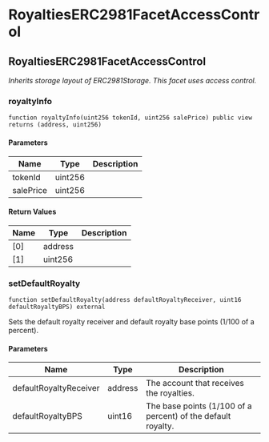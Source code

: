 # RoyaltiesERC2981FacetAccessControl

## RoyaltiesERC2981FacetAccessControl

_Inherits storage layout of ERC2981Storage. This facet uses access control._

### royaltyInfo

```solidity
function royaltyInfo(uint256 tokenId, uint256 salePrice) public view returns (address, uint256)
```

#### Parameters

| Name      | Type    | Description |
| --------- | ------- | ----------- |
| tokenId   | uint256 |             |
| salePrice | uint256 |             |

#### Return Values

| Name | Type    | Description |
| ---- | ------- | ----------- |
| \[0] | address |             |
| \[1] | uint256 |             |

### setDefaultRoyalty

```solidity
function setDefaultRoyalty(address defaultRoyaltyReceiver, uint16 defaultRoyaltyBPS) external
```

Sets the default royalty receiver and default royalty base points (1/100 of a percent).

#### Parameters

| Name                   | Type    | Description                                                  |
| ---------------------- | ------- | ------------------------------------------------------------ |
| defaultRoyaltyReceiver | address | The account that receives the royalties.                     |
| defaultRoyaltyBPS      | uint16  | The base points (1/100 of a percent) of the default royalty. |
